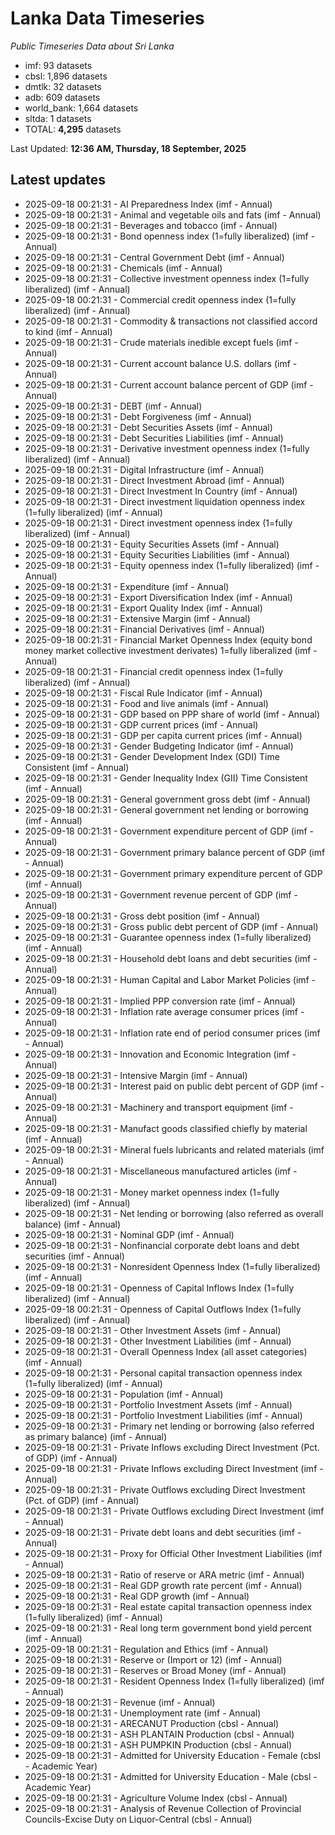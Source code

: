 # Lanka Data Timeseries
*Public Timeseries Data about Sri Lanka*

* imf: 93 datasets
* cbsl: 1,896 datasets
* dmtlk: 32 datasets
* adb: 609 datasets
* world_bank: 1,664 datasets
* sltda: 1 datasets
* TOTAL: **4,295** datasets

Last Updated: **12:36 AM, Thursday, 18 September, 2025**

## Latest updates

* 2025-09-18 00:21:31 - AI Preparedness Index (imf - Annual)
* 2025-09-18 00:21:31 - Animal and vegetable oils and fats (imf - Annual)
* 2025-09-18 00:21:31 - Beverages and tobacco (imf - Annual)
* 2025-09-18 00:21:31 - Bond openness index (1=fully liberalized) (imf - Annual)
* 2025-09-18 00:21:31 - Central Government Debt (imf - Annual)
* 2025-09-18 00:21:31 - Chemicals (imf - Annual)
* 2025-09-18 00:21:31 - Collective investment openness index (1=fully liberalized) (imf - Annual)
* 2025-09-18 00:21:31 - Commercial credit openness index (1=fully liberalized) (imf - Annual)
* 2025-09-18 00:21:31 - Commodity & transactions not classified accord to kind (imf - Annual)
* 2025-09-18 00:21:31 - Crude materials inedible except fuels (imf - Annual)
* 2025-09-18 00:21:31 - Current account balance U.S. dollars (imf - Annual)
* 2025-09-18 00:21:31 - Current account balance percent of GDP (imf - Annual)
* 2025-09-18 00:21:31 - DEBT (imf - Annual)
* 2025-09-18 00:21:31 - Debt Forgiveness (imf - Annual)
* 2025-09-18 00:21:31 - Debt Securities Assets (imf - Annual)
* 2025-09-18 00:21:31 - Debt Securities Liabilities (imf - Annual)
* 2025-09-18 00:21:31 - Derivative investment openness index (1=fully liberalized) (imf - Annual)
* 2025-09-18 00:21:31 - Digital Infrastructure (imf - Annual)
* 2025-09-18 00:21:31 - Direct Investment Abroad (imf - Annual)
* 2025-09-18 00:21:31 - Direct Investment In Country (imf - Annual)
* 2025-09-18 00:21:31 - Direct investment liquidation openness index (1=fully liberalized) (imf - Annual)
* 2025-09-18 00:21:31 - Direct investment openness index (1=fully liberalized) (imf - Annual)
* 2025-09-18 00:21:31 - Equity Securities Assets (imf - Annual)
* 2025-09-18 00:21:31 - Equity Securities Liabilities (imf - Annual)
* 2025-09-18 00:21:31 - Equity openness index (1=fully liberalized) (imf - Annual)
* 2025-09-18 00:21:31 - Expenditure (imf - Annual)
* 2025-09-18 00:21:31 - Export Diversification Index (imf - Annual)
* 2025-09-18 00:21:31 - Export Quality Index (imf - Annual)
* 2025-09-18 00:21:31 - Extensive Margin (imf - Annual)
* 2025-09-18 00:21:31 - Financial Derivatives (imf - Annual)
* 2025-09-18 00:21:31 - Financial Market Openness Index (equity bond money market collective investment derivates) 1=fully liberalized (imf - Annual)
* 2025-09-18 00:21:31 - Financial credit openness index (1=fully liberalized) (imf - Annual)
* 2025-09-18 00:21:31 - Fiscal Rule Indicator (imf - Annual)
* 2025-09-18 00:21:31 - Food and live animals (imf - Annual)
* 2025-09-18 00:21:31 - GDP based on PPP share of world (imf - Annual)
* 2025-09-18 00:21:31 - GDP current prices (imf - Annual)
* 2025-09-18 00:21:31 - GDP per capita current prices (imf - Annual)
* 2025-09-18 00:21:31 - Gender Budgeting Indicator (imf - Annual)
* 2025-09-18 00:21:31 - Gender Development Index (GDI) Time Consistent (imf - Annual)
* 2025-09-18 00:21:31 - Gender Inequality Index (GII) Time Consistent (imf - Annual)
* 2025-09-18 00:21:31 - General government gross debt (imf - Annual)
* 2025-09-18 00:21:31 - General government net lending or borrowing (imf - Annual)
* 2025-09-18 00:21:31 - Government expenditure percent of GDP (imf - Annual)
* 2025-09-18 00:21:31 - Government primary balance percent of GDP (imf - Annual)
* 2025-09-18 00:21:31 - Government primary expenditure percent of GDP (imf - Annual)
* 2025-09-18 00:21:31 - Government revenue percent of GDP (imf - Annual)
* 2025-09-18 00:21:31 - Gross debt position (imf - Annual)
* 2025-09-18 00:21:31 - Gross public debt percent of GDP (imf - Annual)
* 2025-09-18 00:21:31 - Guarantee openness index (1=fully liberalized) (imf - Annual)
* 2025-09-18 00:21:31 - Household debt loans and debt securities (imf - Annual)
* 2025-09-18 00:21:31 - Human Capital and Labor Market Policies (imf - Annual)
* 2025-09-18 00:21:31 - Implied PPP conversion rate (imf - Annual)
* 2025-09-18 00:21:31 - Inflation rate average consumer prices (imf - Annual)
* 2025-09-18 00:21:31 - Inflation rate end of period consumer prices (imf - Annual)
* 2025-09-18 00:21:31 - Innovation and Economic Integration (imf - Annual)
* 2025-09-18 00:21:31 - Intensive Margin (imf - Annual)
* 2025-09-18 00:21:31 - Interest paid on public debt percent of GDP (imf - Annual)
* 2025-09-18 00:21:31 - Machinery and transport equipment (imf - Annual)
* 2025-09-18 00:21:31 - Manufact goods classified chiefly by material (imf - Annual)
* 2025-09-18 00:21:31 - Mineral fuels lubricants and related materials (imf - Annual)
* 2025-09-18 00:21:31 - Miscellaneous manufactured articles (imf - Annual)
* 2025-09-18 00:21:31 - Money market openness index (1=fully liberalized) (imf - Annual)
* 2025-09-18 00:21:31 - Net lending or borrowing (also referred as overall balance) (imf - Annual)
* 2025-09-18 00:21:31 - Nominal GDP (imf - Annual)
* 2025-09-18 00:21:31 - Nonfinancial corporate debt loans and debt securities (imf - Annual)
* 2025-09-18 00:21:31 - Nonresident Openness Index (1=fully liberalized) (imf - Annual)
* 2025-09-18 00:21:31 - Openness of Capital Inflows Index (1=fully liberalized) (imf - Annual)
* 2025-09-18 00:21:31 - Openness of Capital Outflows Index (1=fully liberalized) (imf - Annual)
* 2025-09-18 00:21:31 - Other Investment Assets (imf - Annual)
* 2025-09-18 00:21:31 - Other Investment Liabilities (imf - Annual)
* 2025-09-18 00:21:31 - Overall Openness Index (all asset categories) (imf - Annual)
* 2025-09-18 00:21:31 - Personal capital transaction openness index (1=fully liberalized) (imf - Annual)
* 2025-09-18 00:21:31 - Population (imf - Annual)
* 2025-09-18 00:21:31 - Portfolio Investment Assets (imf - Annual)
* 2025-09-18 00:21:31 - Portfolio Investment Liabilities (imf - Annual)
* 2025-09-18 00:21:31 - Primary net lending or borrowing (also referred as primary balance) (imf - Annual)
* 2025-09-18 00:21:31 - Private Inflows excluding Direct Investment (Pct. of GDP) (imf - Annual)
* 2025-09-18 00:21:31 - Private Inflows excluding Direct Investment (imf - Annual)
* 2025-09-18 00:21:31 - Private Outflows excluding Direct Investment (Pct. of GDP) (imf - Annual)
* 2025-09-18 00:21:31 - Private Outflows excluding Direct Investment (imf - Annual)
* 2025-09-18 00:21:31 - Private debt loans and debt securities (imf - Annual)
* 2025-09-18 00:21:31 - Proxy for Official Other Investment Liabilities (imf - Annual)
* 2025-09-18 00:21:31 - Ratio of reserve or ARA metric (imf - Annual)
* 2025-09-18 00:21:31 - Real GDP growth rate percent (imf - Annual)
* 2025-09-18 00:21:31 - Real GDP growth (imf - Annual)
* 2025-09-18 00:21:31 - Real estate capital transaction openness index (1=fully liberalized) (imf - Annual)
* 2025-09-18 00:21:31 - Real long term government bond yield percent (imf - Annual)
* 2025-09-18 00:21:31 - Regulation and Ethics (imf - Annual)
* 2025-09-18 00:21:31 - Reserve or (Import or 12) (imf - Annual)
* 2025-09-18 00:21:31 - Reserves or Broad Money (imf - Annual)
* 2025-09-18 00:21:31 - Resident Openness Index (1=fully liberalized) (imf - Annual)
* 2025-09-18 00:21:31 - Revenue (imf - Annual)
* 2025-09-18 00:21:31 - Unemployment rate (imf - Annual)
* 2025-09-18 00:21:31 - ARECANUT Production (cbsl - Annual)
* 2025-09-18 00:21:31 - ASH PLANTAIN Production (cbsl - Annual)
* 2025-09-18 00:21:31 - ASH PUMPKIN Production (cbsl - Annual)
* 2025-09-18 00:21:31 - Admitted for University Education - Female (cbsl - Academic Year)
* 2025-09-18 00:21:31 - Admitted for University Education - Male (cbsl - Academic Year)
* 2025-09-18 00:21:31 - Agriculture Volume Index (cbsl - Annual)
* 2025-09-18 00:21:31 - Analysis of Revenue Collection of Provincial Councils-Excise Duty on Liquor-Central (cbsl - Annual)